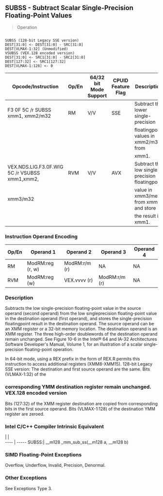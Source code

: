 ## SUBSS - Subtract Scalar Single-Precision Floating-Point Values

> Operation
``` slim

SUBSS (128-bit Legacy SSE version)
DEST[31:0] <- DEST[31:0] - SRC[31:0]
DEST[VLMAX-1:32] (Unmodified)
VSUBSS (VEX.128 encoded version)
DEST[31:0] <- SRC1[31:0] - SRC2[31:0]
DEST[127:32] <- SRC1[127:32]
DEST[VLMAX-1:128] <- 0

```

 Opcode/Instruction                           | Op/En| 64/32 bit Mode Support| CPUID Feature Flag| Description                                    
 ---  | --- | --- | --- | ---
 F3 0F 5C /r SUBSS xmm1, xmm2/m32             | RM   | V/V                   | SSE               | Subtract the lower single-precision            
                                              |      |                       |                   | floatingpoint values in xmm2/m32 from          
                                              |      |                       |                   | xmm1.                                          
 VEX.NDS.LIG.F3.0F.WIG 5C /r VSUBSS xmm1,xmm2,| RVM  | V/V                   | AVX               | Subtract the low single-precision floatingpoint
 xmm3/m32                                     |      |                       |                   | value in xmm3/mem from xmm2 and store          
                                              |      |                       |                   | the result in xmm1.                            

### Instruction Operand Encoding
 Op/En| Operand 1       | Operand 2    | Operand 3    | Operand 4
 ---  | --- | --- | --- | ---
 RM   | ModRM:reg (r, w)| ModRM:r/m (r)| NA           | NA       
 RVM  | ModRM:reg (w)   | VEX.vvvv (r) | ModRM:r/m (r)| NA       

### Description
Subtracts the low single-precision floating-point value in the source operand
(second operand) from the low singleprecision floating-point value in the destination
operand (first operand), and stores the single-precision floatingpoint result
in the destination operand. The source operand can be an XMM register or a 32-bit
memory location. The destination operand is an XMM register. The three high-order
doublewords of the destination operand remain unchanged. See Figure 10-6 in
the Intel® 64 and IA-32 Architectures Software Developer's Manual, Volume 1,
for an illustration of a scalar single-precision floating-point operation.

In 64-bit mode, using a REX prefix in the form of REX.R permits this instruction
to access additional registers (XMM8-XMM15). 128-bit Legacy SSE version: The
destination and first source operand are the same. Bits (VLMAX-1:32) of the
### corresponding YMM destination register remain unchanged. VEX.128 encoded version
Bits (127:32) of the XMM register destination are copied from corresponding
bits in the first source operand. Bits (VLMAX-1:128) of the destination YMM
register are zeroed.



### Intel C/C++ Compiler Intrinsic Equivalent
   | |  
---- | -----
 SUBSS:| __m128 _mm_sub_ss(__m128 a, __m128 b)

### SIMD Floating-Point Exceptions
Overflow, Underflow, Invalid, Precision, Denormal.


### Other Exceptions
See Exceptions Type 3.
